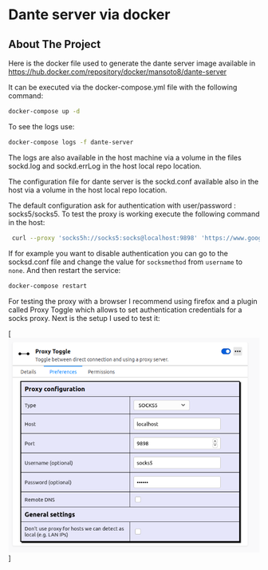 # Dante server via docker

## About The Project

Here is the docker file used to generate the dante server image available in https://hub.docker.com/repository/docker/mansoto8/dante-server

It can be executed via the docker-compose.yml file with the following command:

```sh
docker-compose up -d
``` 

To see the logs use:

```sh
docker-compose logs -f dante-server
``` 

The logs are also available in the host machine via a volume in the files sockd.log and sockd.errLog in the host local repo location.

The configuration file for dante server is the sockd.conf available also in the host via a volume in the host local repo location.

The default configuration ask for authentication with user/password : socks5/socks5. To test the proxy is working execute the following command in the host:

```sh
 curl --proxy 'socks5h://socks5:socks@localhost:9898' 'https://www.google.com/'
```

If for example you want to disable authentication you can go to the socksd.conf file and change the value for `socksmethod` from `username` to `none`. And then restart the service:

```sh
docker-compose restart
``` 

For testing the proxy with a browser I recommend using firefox and a plugin called Proxy Toggle which allows to set authentication credentials for a socks proxy. Next is the setup I used to test it:

[![Plugin screenshot][plugin-screenshot]]

[plugin-screenshot]: proxyTogglePluginSetup.png
